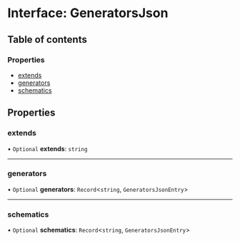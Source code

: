 # Interface: GeneratorsJson

## Table of contents

### Properties

- [extends](../../devkit/documents/GeneratorsJson#extends)
- [generators](../../devkit/documents/GeneratorsJson#generators)
- [schematics](../../devkit/documents/GeneratorsJson#schematics)

## Properties

### extends

• `Optional` **extends**: `string`

---

### generators

• `Optional` **generators**: `Record`<`string`, `GeneratorsJsonEntry`\>

---

### schematics

• `Optional` **schematics**: `Record`<`string`, `GeneratorsJsonEntry`\>
